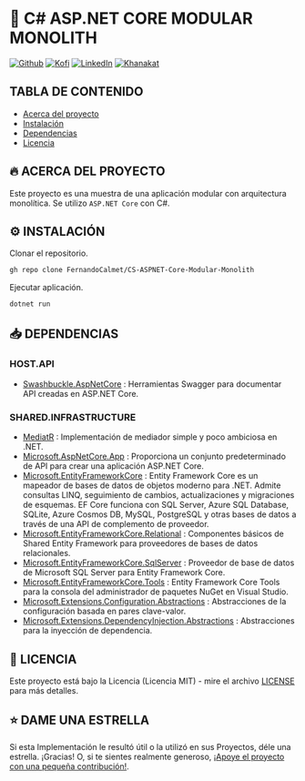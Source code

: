 # 🦄 C# ASP.NET CORE MODULAR MONOLITH

[![Github][github-shield]][github-url]
[![Kofi][kofi-shield]][kofi-url]
[![LinkedIn][linkedin-shield]][linkedin-url]
[![Khanakat][khanakat-shield]][khanakat-url]

## TABLA DE CONTENIDO

* [Acerca del proyecto](#acerca-del-proyecto)
* [Instalación](#instalación)
* [Dependencias](#dependencias)
* [Licencia](#licencia)

## 🔥 ACERCA DEL PROYECTO

Este proyecto es una muestra de una aplicación modular con arquitectura monolítica. Se utilizo ``ASP.NET Core`` con C#.

## ⚙️ INSTALACIÓN

Clonar el repositorio.

```bash
gh repo clone FernandoCalmet/CS-ASPNET-Core-Modular-Monolith
```

Ejecutar aplicación.

```bash
dotnet run
```

## 📥 DEPENDENCIAS

### HOST.API

- [Swashbuckle.AspNetCore](https://www.nuget.org/packages/Swashbuckle.AspNetCore/) : Herramientas Swagger para documentar API creadas en ASP.NET Core.

### SHARED.INFRASTRUCTURE

- [MediatR](https://www.nuget.org/packages/MediatR/) : Implementación de mediador simple y poco ambiciosa en .NET.
- [Microsoft.AspNetCore.App](https://www.nuget.org/packages/Microsoft.AspNetCore.App/) : Proporciona un conjunto predeterminado de API para crear una aplicación ASP.NET Core.
- [Microsoft.EntityFrameworkCore](https://www.nuget.org/packages/Microsoft.EntityFrameworkCore/) : Entity Framework Core es un mapeador de bases de datos de objetos moderno para .NET. Admite consultas LINQ, seguimiento de cambios, actualizaciones y migraciones de esquemas. EF Core funciona con SQL Server, Azure SQL Database, SQLite, Azure Cosmos DB, MySQL, PostgreSQL y otras bases de datos a través de una API de complemento de proveedor.
- [Microsoft.EntityFrameworkCore.Relational](https://www.nuget.org/packages/Microsoft.EntityFrameworkCore.Relational/) : Componentes básicos de Shared Entity Framework para proveedores de bases de datos relacionales.
- [Microsoft.EntityFrameworkCore.SqlServer](https://www.nuget.org/packages/Microsoft.EntityFrameworkCore.SqlServer/) : Proveedor de base de datos de Microsoft SQL Server para Entity Framework Core.
- [Microsoft.EntityFrameworkCore.Tools](https://www.nuget.org/packages/Microsoft.EntityFrameworkCore.Tools/) : Entity Framework Core Tools para la consola del administrador de paquetes NuGet en Visual Studio.
- [Microsoft.Extensions.Configuration.Abstractions](https://www.nuget.org/packages/Microsoft.Extensions.Configuration.Abstractions/) : Abstracciones de la configuración basada en pares clave-valor.
- [Microsoft.Extensions.DependencyInjection.Abstractions](https://www.nuget.org/packages/Microsoft.Extensions.DependencyInjection.Abstractions/) : Abstracciones para la inyección de dependencia.

## 📄 LICENCIA

Este proyecto está bajo la Licencia (Licencia MIT) - mire el archivo [LICENSE](LICENSE) para más detalles.

## ⭐️ DAME UNA ESTRELLA

Si esta Implementación le resultó útil o la utilizó en sus Proyectos, déle una estrella. ¡Gracias! O, si te sientes realmente generoso, [¡Apoye el proyecto con una pequeña contribución!](https://ko-fi.com/fernandocalmet).

<!--- reference style links --->
[github-shield]: https://img.shields.io/badge/-@fernandocalmet-%23181717?style=flat-square&logo=github
[github-url]: https://github.com/fernandocalmet
[kofi-shield]: https://img.shields.io/badge/-@fernandocalmet-%231DA1F2?style=flat-square&logo=kofi&logoColor=ff5f5f
[kofi-url]: https://ko-fi.com/fernandocalmet
[linkedin-shield]: https://img.shields.io/badge/-fernandocalmet-blue?style=flat-square&logo=Linkedin&logoColor=white&link=https://www.linkedin.com/in/fernandocalmet
[linkedin-url]: https://www.linkedin.com/in/fernandocalmet
[khanakat-shield]: https://img.shields.io/badge/khanakat.com-brightgreen?style=flat-square
[khanakat-url]: https://khanakat.com